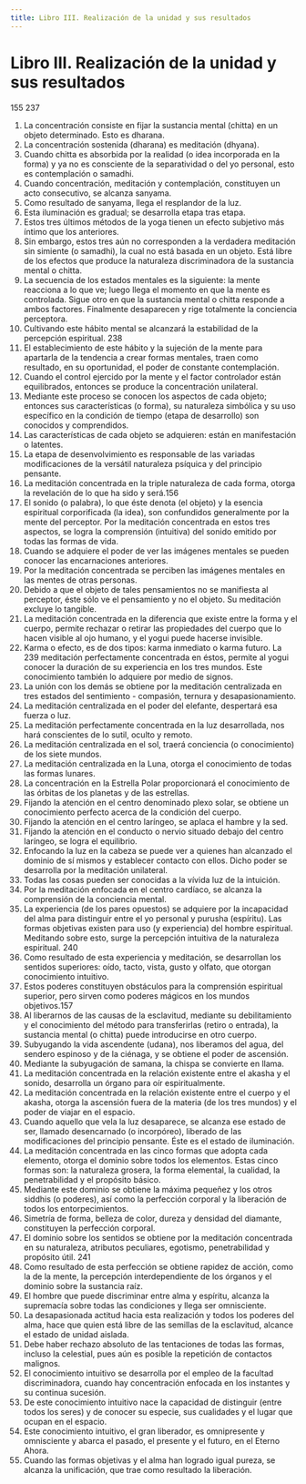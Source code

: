 ```yaml
---
title: Libro III. Realización de la unidad y sus resultados
---
```


# Libro III. Realización de la unidad y sus resultados

<p>
<pin lang="es">155</pin> <pin lang="en">237</pin>
</p>

1. La concentración consiste en fijar la sustancia mental (chitta) en un objeto determinado. Esto es dharana. <af book="3" af="1"/>
2. La concentración sostenida (dharana) es meditación (dhyana). <af book="3" af="2"/>
3. Cuando chitta es absorbida por la realidad (o idea incorporada en la forma) y ya no es consciente de la separatividad o del yo personal, esto es contemplación o samadhi. <af book="3" af="3"/>
4. Cuando concentración, meditación y contemplación, constituyen un acto consecutivo, se alcanza sanyama. <af book="3" af="4"/>
5. Como resultado de sanyama, llega el resplandor de la luz. <af book="3" af="5"/>
6. Esta iluminación es gradual; se desarrolla etapa tras etapa. <af book="3" af="6"/>
7. Estos tres últimos métodos de la yoga tienen un efecto subjetivo más íntimo que los anteriores. <af book="3" af="7"/>
8. Sin embargo, estos tres aún no corresponden a la verdadera meditación sin simiente (o samadhi), la cual no está basada en un objeto. Está libre de los efectos que produce la naturaleza discriminadora de la sustancia mental o chitta. <af book="3" af="8"/>
9. La secuencia de los estados mentales es la siguiente: la mente reacciona a lo que ve; luego llega el momento en que la mente es controlada. Sigue otro en que la sustancia mental o chitta responde a ambos factores. Finalmente desaparecen y rige totalmente la conciencia perceptora. <af book="3" af="9"/>
10. Cultivando este hábito mental se alcanzará la estabilidad de la percepción espiritual. <pin lang="en">238</pin> <af book="3" af="10"/>
11. El establecimiento de este hábito y la sujeción de la mente para apartarla de la tendencia a crear formas mentales, traen como resultado, en su oportunidad, el poder de constante contemplación. <af book="3" af="11"/>
12. Cuando el control ejercido por la mente y el factor controlador están equilibrados, entonces se produce la concentración unilateral. <af book="3" af="12"/>
13. Mediante este proceso se conocen los aspectos de cada objeto; entonces sus características (o forma), su naturaleza simbólica y su uso específico en la condición de tiempo (etapa de desarrollo) son conocidos y comprendidos. <af book="3" af="13"/>
14. Las características de cada objeto se adquieren: están en manifestación o latentes. <af book="3" af="14"/>
15. La etapa de desenvolvimiento es responsable de las variadas modificaciones de la versátil naturaleza psíquica y del principio pensante. <af book="3" af="15"/>
16. La meditación concentrada en la triple naturaleza de cada forma, otorga la revelación de lo que ha sido y será.<pin lang="es">156</pin> <af book="3" af="16"/>
17. El sonido (o palabra), lo que éste denota (el objeto) y la esencia espiritual corporificada (la idea), son confundidos generalmente por la mente del perceptor. Por la meditación concentrada en estos tres aspectos, se logra la comprensión (intuitiva) del sonido emitido por todas las formas de vida. <af book="3" af="17"/>
18. Cuando se adquiere el poder de ver las imágenes mentales se pueden conocer las encarnaciones anteriores. <af book="3" af="18"/>
19. Por la meditación concentrada se perciben las imágenes mentales en las mentes de otras personas. <af book="3" af="19"/>
20. Debido a que el objeto de tales pensamientos no se manifiesta al perceptor, éste sólo ve el pensamiento y no el objeto. Su meditación excluye lo tangible. <af book="3" af="20"/>
21. La meditación concentrada en la diferencia que existe entre la forma y el cuerpo, permite rechazar o retirar las propiedades del cuerpo que lo hacen visible al ojo humano, y el yogui puede hacerse invisible. <af book="3" af="21"/>
22. Karma o efecto, es de dos tipos: karma inmediato o karma futuro. La <pin lang="en">239</pin> meditación perfectamente concentrada en éstos, permite al yogui conocer la duración de su experiencia en los tres mundos. Este conocimiento también lo adquiere por medio de signos. <af book="3" af="22"/>
23. La unión con los demás se obtiene por la meditación centralizada en tres estados del sentimiento - compasión, ternura y desapasionamiento. <af book="3" af="23"/>
24. La meditación centralizada en el poder del elefante, despertará esa fuerza o luz. <af book="3" af="24"/>
25. La meditación perfectamente concentrada en la luz desarrollada, nos hará conscientes de lo sutil, oculto y remoto. <af book="3" af="24"/>
26. La meditación centralizada en el sol, traerá conciencia (o conocimiento) de los siete mundos. <af book="3" af="26"/>
27. La meditación centralizada en la Luna, otorga el conocimiento de todas las formas lunares. <af book="3" af="27"/>
28. La concentración en la Estrella Polar proporcionará el conocimiento de las órbitas de los planetas y de las estrellas. <af book="3" af="28"/>
29. Fijando la atención en el centro denominado plexo solar, se obtiene un conocimiento perfecto acerca de la condición del cuerpo. <af book="3" af="29"/>
30. Fijando la atención en el centro laríngeo, se aplaca el hambre y la sed. <af book="3" af="30"/>
31. Fijando la atención en el conducto o nervio situado debajo del centro laríngeo, se logra el equilibrio. <af book="3" af="31"/>
32. Enfocando la luz en la cabeza se puede ver a quienes han alcanzado el dominio de sí mismos y establecer contacto con ellos. Dicho poder se desarrolla por la meditación unilateral. <af book="3" af="32"/>
33. Todas las cosas pueden ser conocidas a la vívida luz de la intuición. <af book="3" af="33"/>
34. Por la meditación enfocada en el centro cardíaco, se alcanza la comprensión de la conciencia mental. <af book="3" af="34"/>
35. La experiencia (de los pares opuestos) se adquiere por la incapacidad del alma para distinguir entre el yo personal y purusha (espíritu). Las formas objetivas existen para uso (y experiencia) del hombre espiritual. Meditando sobre esto, surge la percepción intuitiva de la naturaleza espiritual. <pin lang="en">240</pin> <af book="3" af="35"/>
36. Como resultado de esta experiencia y meditación, se desarrollan los sentidos superiores: oído, tacto, vista, gusto y olfato, que otorgan conocimiento intuitivo. <af book="3" af="36"/>
37. Estos poderes constituyen obstáculos para la comprensión espiritual superior, pero sirven como poderes mágicos en los mundos objetivos.<pin lang="es">157</pin> <af book="3" af="37"/>
38. Al liberarnos de las causas de la esclavitud, mediante su debilitamiento y el conocimiento del método para transferirlas (retiro o entrada), la sustancia mental (o chitta) puede introducirse en otro cuerpo. <af book="3" af="38"/>
39. Subyugando la vida ascendente (udana), nos liberamos del agua, del sendero espinoso y de la ciénaga, y se obtiene el poder de ascensión. <af book="3" af="39"/>
40. Mediante la subyugación de samana, la chispa se convierte en llama. <af book="3" af="40"/>
41. La meditación concentrada en la relación existente entre el akasha y el sonido, desarrolla un órgano para oír espiritualmente. <af book="3" af="41"/>
42. La meditación concentrada en la relación existente entre el cuerpo y el akasha, otorga la ascensión fuera de la materia (de los tres mundos) y el poder de viajar en el espacio. <af book="3" af="42"/>
43. Cuando aquello que vela la luz desaparece, se alcanza ese estado de ser, llamado desencarnado (o incorpóreo), liberado de las modificaciones del principio pensante. Éste es el estado de iluminación. <af book="3" af="43"/>
44. La meditación concentrada en las cinco formas que adopta cada elemento, otorga el dominio sobre todos los elementos. Estas cinco formas son: la naturaleza grosera, la forma elemental, la cualidad, la penetrabilidad y el propósito básico. <af book="3" af="44"/>
45. Mediante este dominio se obtiene la máxima pequeñez y los otros siddhis (o poderes), así como la perfección corporal y la liberación de todos los entorpecimientos. <af book="3" af="45"/>
46. Simetría de forma, belleza de color, dureza y densidad del diamante, constituyen la perfección corporal. <af book="3" af="46"/>
47. El dominio sobre los sentidos se obtiene por la meditación concentrada en su naturaleza, atributos peculiares, egotismo, penetrabilidad y propósito útil. <pin lang="en">241</pin> <af book="3" af="47"/>
48. Como resultado de esta perfección se obtiene rapidez de acción, como la de la mente, la percepción interdependiente de los órganos y el dominio sobre la sustancia raíz. <af book="3" af="48"/>
49. El hombre que puede discriminar entre alma y espíritu, alcanza la supremacía sobre todas las condiciones y llega ser omnisciente. <af book="3" af="49"/>
50. La desapasionada actitud hacia esta realización y todos los poderes del alma, hace que quien está libre de las semillas de la esclavitud, alcance el estado de unidad aislada. <af book="3" af="50"/>
51. Debe haber rechazo absoluto de las tentaciones de todas las formas, incluso la celestial, pues aún es posible la repetición de contactos malignos. <af book="3" af="51"/>
52. El conocimiento intuitivo se desarrolla por el empleo de la facultad discriminadora, cuando hay concentración enfocada en los instantes y su continua sucesión. <af book="3" af="52"/>
53. De este conocimiento intuitivo nace la capacidad de distinguir (entre todos los seres) y de conocer su especie, sus cualidades y el lugar que ocupan en el espacio. <af book="3" af="53"/>
54. Este conocimiento intuitivo, el gran liberador, es omnipresente y omnisciente y abarca el pasado, el presente y el futuro, en el Eterno Ahora. <af book="3" af="54"/>
55. Cuando las formas objetivas y el alma han logrado igual pureza, se alcanza la unificación, que trae como resultado la liberación. <af book="3" af="55"/>
